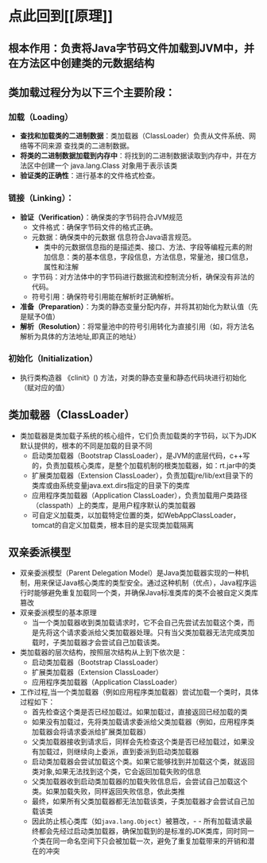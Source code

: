 # 点此回到[[原理]]

## 根本作用：负责将Java字节码文件加载到JVM中，并在方法区中创建类的元数据结构

## 类加载过程分为以下三个主要阶段：
### 加载（Loading）
- **查找和加载类的二进制数据**：类加载器（ClassLoader）负责从文件系统、网络等不同来源 查找类的二进制数据。
- **将类的二进制数据加载到内存中**：将找到的二进制数据读取到内存中，并在方法区中创建一个 java.lang.Class 对象用于表示该类
- **验证类的正确性**：进行基本的文件格式检查。
### 链接（**Linking）**：
- **验证（Verification）**：确保类的字节码符合JVM规范
	- 文件格式：确保字节码文件的格式正确。
	- 元数据：确保类中的元数据 信息符合Java语言规范。
		- 类中的元数据信息指的是描述类、接口、方法、字段等编程元素的附加信息：类的基本信息，字段信息，方法信息，常量池，接口信息，属性和注解
	- 字节码：对方法体中的字节码进行数据流和控制流分析，确保没有非法的代码。
	- 符号引用：确保符号引用能在解析时正确解析。
- **准备（Preparation）**：为类的静态变量分配内存，并将其初始化为默认值（先是赋予0值）
- **解析（Resolution）**：将常量池中的符号引用转化为直接引用（如，将方法名解析为具体的方法地址,即真正的地址）
### 初始化（Initialization）
- 执行类构造器 《clinit》() 方法，对类的静态变量和静态代码块进行初始化（赋对应的值）

## 类加载器（ClassLoader）
- 类加载器是类加载子系统的核心组件，它们负责加载类的字节码，以下为JDK默认提供的，根本的不同是加载的目录不同
	- 启动类加载器（Bootstrap ClassLoader），是JVM的底层代码，c++写的，负责加载核心类库，是整个加载机制的根类加载器，如：rt.jar中的类
	- 扩展类加载器（Extension ClassLoader），负责加载jre/lib/ext目录下的类库或由系统变量java.ext.dirs指定的目录下的类库
	- 应用程序类加载器（Application ClassLoader），负责加载用户类路径（classpath）上的类库，是用户程序默认的类加载器
	- 可自定义加载类，以加载特定位置的类，如WebAppClassLoader，tomcat的自定义加载类，根本目的是实现类加载隔离

## 双亲委派模型
- 双亲委派模型（Parent Delegation Model）是Java类加载器实现的一种机制，用来保证Java核心类库的类型安全。通过这种机制（优点），Java程序运行时能够避免重复加载同一个类，并确保Java标准类库的类不会被自定义类库篡改
- 双亲委派模型的基本原理
	- 当一个类加载器收到类加载请求时，它不会自己先尝试去加载这个类，而是先将这个请求委派给父类加载器处理。只有当父类加载器无法完成类加载时，子类加载器才会尝试自己加载该类。
- 类加载器的层次结构，按照层次结构从上到下依次是：
	- 启动类加载器（Bootstrap ClassLoader）
	- 扩展类加载器（Extension ClassLoader）
	- 应用程序类加载器（Application ClassLoader）
- 工作过程,当一个类加载器（例如应用程序类加载器）尝试加载一个类时，具体过程如下：
	- 首先检查这个类是否已经加载过。如果加载过，直接返回已经加载的类
	- 如果没有加载过，先将类加载请求委派给父类加载器（例如，应用程序类加载器会将请求委派给扩展类加载器）
	- 父类加载器接收到请求后，同样会先检查这个类是否已经加载过，如果没有加载过，则继续向上委派，直到委派到启动类加载器
	- 启动类加载器会尝试加载这个类。如果它能够找到并加载这个类，就返回类对象,如果无法找到这个类，它会返回加载失败的信息
	- 父类加载器收到启动类加载器的加载失败信息后，会尝试自己加载这个类。如果加载失败，同样返回失败信息，依此类推
	- 最终，如果所有父类加载器都无法加载该类，子类加载器才会尝试自己加载该类
	- 因此防止核心类库（如`java.lang.Object`）被篡改，- - 所有加载请求最终都会先经过启动类加载器，确保加载到的是标准的JDK类库，同时同一个类在同一命名空间下只会被加载一次，避免了重复加载带来的开销和潜在的冲突



